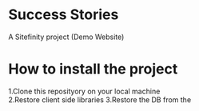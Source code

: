 # Success Stories

A Sitefinity project (Demo Website)

# How to install the project

1.Clone this reposityory on your local machine
<br>
2.Restore client side libraries
3.Restore the DB from the 
